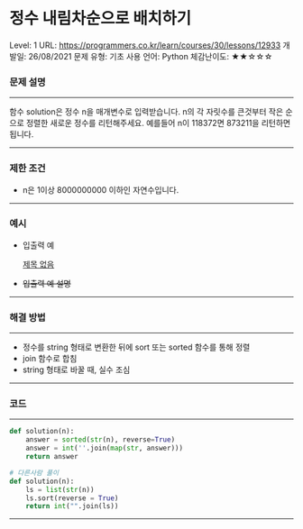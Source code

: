 # 정수 내림차순으로 배치하기

Level: 1
URL: https://programmers.co.kr/learn/courses/30/lessons/12933
개발일: 26/08/2021
문제 유형: 기초
사용 언어: Python
체감난이도: ★★☆☆☆

### 문제 설명

---

함수 solution은 정수 n을 매개변수로 입력받습니다. n의 각 자릿수를 큰것부터 작은 순으로 정렬한 새로운 정수를 리턴해주세요. 예를들어 n이 118372면 873211을 리턴하면 됩니다.

---

### 제한 조건

- n은 1이상 8000000000 이하인 자연수입니다.

---

### 예시

- 입출력 예

    [제목 없음](%E1%84%8C%E1%85%A5%E1%86%BC%E1%84%89%E1%85%AE%20%E1%84%82%E1%85%A2%E1%84%85%E1%85%B5%E1%86%B7%E1%84%8E%E1%85%A1%E1%84%89%E1%85%AE%E1%86%AB%E1%84%8B%E1%85%B3%E1%84%85%E1%85%A9%20%E1%84%87%E1%85%A2%E1%84%8E%E1%85%B5%E1%84%92%E1%85%A1%E1%84%80%E1%85%B5%20644c7f47f2e3452baa3228aab3490304/%E1%84%8C%E1%85%A6%E1%84%86%E1%85%A9%E1%86%A8%20%E1%84%8B%E1%85%A5%E1%86%B9%E1%84%82%E1%85%B3%E1%86%AB%20%E1%84%83%E1%85%A6%E1%84%8B%E1%85%B5%E1%84%90%E1%85%A5%E1%84%87%E1%85%A6%E1%84%8B%E1%85%B5%E1%84%89%E1%85%B3%20fa2967b3b78c431cb4bea6b3c3f78de2.csv)

- ~~입출력 예 설명~~

---

### 해결 방법

---

- 정수를 string 형태로 변환한 뒤에 sort 또는 sorted 함수를 통해 정렬
- join 함수로 합침
- string 형태로 바꿀 때, 실수 조심

---

### 코드

---

```python
def solution(n):
    answer = sorted(str(n), reverse=True)
    answer = int(''.join(map(str, answer)))
    return answer
```

```python
# 다른사람 풀이
def solution(n):
    ls = list(str(n))
    ls.sort(reverse = True)
    return int("".join(ls))
```

---
